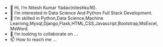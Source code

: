 - 👋 Hi, I’m Nitesh Kumar Yadav(niteshku16).
- 👀 I’m interested in Data Science And Python Full Stack Development.
- 🌱 I’m skilled in Python,Data Science,Machine Learning,Mysql,Django,Flask,HTML,CSS,Javascript,Bootstrap,MsExcel,MsWord.
- 💞️ I’m looking to collaborate on ...
- 📫 How to reach me ...

<!---
niteshku16/niteshku16 is a ✨ special ✨ repository because its `README.md` (this file) appears on your GitHub profile.
You can click the Preview link to take a look at your changes.
--->
